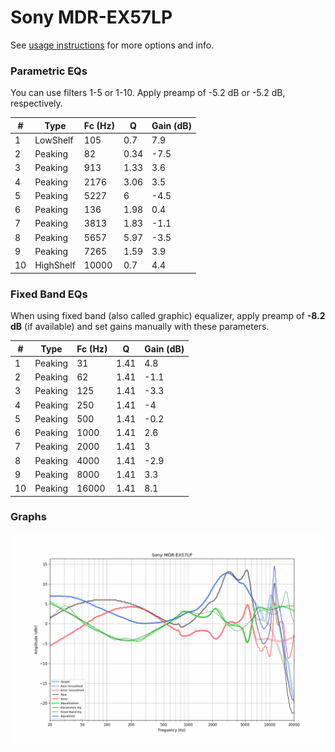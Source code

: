 # Sony MDR-EX57LP
See [usage instructions](https://github.com/jaakkopasanen/AutoEq#usage) for more options and info.

### Parametric EQs
You can use filters 1-5 or 1-10. Apply preamp of -5.2 dB or -5.2 dB, respectively.

|   # | Type      |   Fc (Hz) |    Q |   Gain (dB) |
|-----|-----------|-----------|------|-------------|
|   1 | LowShelf  |       105 | 0.7  |         7.9 |
|   2 | Peaking   |        82 | 0.34 |        -7.5 |
|   3 | Peaking   |       913 | 1.33 |         3.6 |
|   4 | Peaking   |      2176 | 3.06 |         3.5 |
|   5 | Peaking   |      5227 | 6    |        -4.5 |
|   6 | Peaking   |       136 | 1.98 |         0.4 |
|   7 | Peaking   |      3813 | 1.83 |        -1.1 |
|   8 | Peaking   |      5657 | 5.97 |        -3.5 |
|   9 | Peaking   |      7265 | 1.59 |         3.9 |
|  10 | HighShelf |     10000 | 0.7  |         4.4 |

### Fixed Band EQs
When using fixed band (also called graphic) equalizer, apply preamp of **-8.2 dB** (if available) and set gains manually with these parameters.

|   # | Type    |   Fc (Hz) |    Q |   Gain (dB) |
|-----|---------|-----------|------|-------------|
|   1 | Peaking |        31 | 1.41 |         4.8 |
|   2 | Peaking |        62 | 1.41 |        -1.1 |
|   3 | Peaking |       125 | 1.41 |        -3.3 |
|   4 | Peaking |       250 | 1.41 |        -4   |
|   5 | Peaking |       500 | 1.41 |        -0.2 |
|   6 | Peaking |      1000 | 1.41 |         2.6 |
|   7 | Peaking |      2000 | 1.41 |         3   |
|   8 | Peaking |      4000 | 1.41 |        -2.9 |
|   9 | Peaking |      8000 | 1.41 |         3.3 |
|  10 | Peaking |     16000 | 1.41 |         8.1 |

### Graphs
![](./Sony%20MDR-EX57LP.png)
